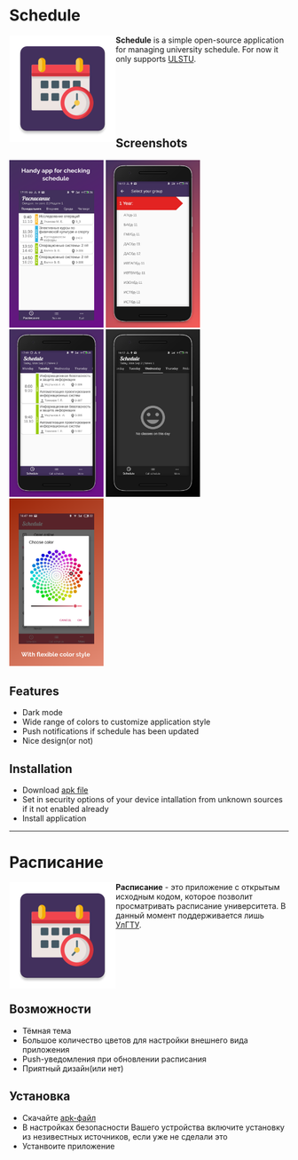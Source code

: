 # Schedule
<img src='app/src/main/res/mipmap-xxxhdpi/ic_schedule.png' align='left'>
<b>Schedule</b> is a simple open-source application for managing university schedule. 
For now it only supports <a href='http://www.ulstu.ru/main/view/article/100'>ULSTU</a>. 
</br></br></br></br></br></br></br>

## Screenshots
<div>
  <img src='images/Screenshot1.jpg' width='170'> 
  <img src='images/Screenshot2.jpg' width='170'>  
  <img src='images/Screenshot3.jpg' width='170'>
  <img src='images/Screenshot4.jpg' width='170'>   
  <img src='images/Screenshot5.jpg' width='170'>
</div>

## Features
  - Dark mode
  - Wide range of colors to customize application style
  - Push notifications if schedule has been updated
  - Nice design(or not)
  
## Installation
  - Download <a href='APK/ScheduleApp-v1.1.0.apk'>apk file</a>
  - Set in security options of your device intallation from unknown sources if it not enabled already
  - Install application
  
  ---
 
# Расписание
<img align="left" src='app/src/main/res/mipmap-xxxhdpi/ic_schedule.png'>
<b>Расписание</b> - это приложение с открытым исходным кодом, которое позволит просматривать расписание университета.
В данный момент поддерживается лишь <a href='http://www.ulstu.ru/main/view/article/100'>УлГТУ</a>. 
</br></br></br></br></br></br></br>

## Возможности
  - Тёмная тема
  - Большое количество цветов для настройки внешнего вида приложения
  - Push-уведомления при обновлении расписания
  - Приятный дизайн(или нет)
  
## Установка
  - Скачайте <a href='APK/ScheduleApp-v1.1.0.apk'>apk-файл</a>
  - В настройках безопасности Вашего устройства включите установку из незивестных источников, если уже не сделали это
  - Устанвоите приложение
